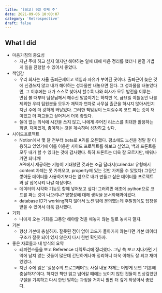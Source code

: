 ```yaml
---
title: '[회고] 9월 첫째 주'
date: 2021-09-06 10:00:07
category: 'Retrospective'
draft: false
---
```

## What I did
- 마음가짐의 중요성
  - 지난 주에 하고 싶지 않지만 해야하는 일에 대해 마음 정리를 했더니 한결 가볍게 일을 진행할 수 있어서 좋았다.
- 책임감
  - 우리 회사는 자율 출퇴근제이고 책임과 자유가 부여된 곳이다. 출퇴근이 늦은 것에 신경쓰지 않고 내가 해야하는 성과물만 내놓으면 된다. 그 성과물을 내놓았다면, 그 이후에는 내가 스스로 찾아서 할수록 나와 회사가 모두 발전을 이루는.  
  면접 볼 때부터 팀장님께서 해주신 말씀이기는 하지만 목, 금요일 이틀동안 나를 제외한 우리 팀원분들 모두가 재택과 연차로 사무실 출근을 하시지 않아서인지 지난 주에 더 강하게 와닿았다. 그러한 책임감이 느껴질수록 코드 짜는 것이 재미있고 더 파고들고 싶어져서 더욱 좋았다.  
  - 쓸데 없는 의식에 시간을 쓰지 않고, 나에게 주어진 리소스를 최대한 활용하는 희열. 재미있게, 좋아하는 것을 계속하며 성장하고 싶다.
- 사이드프로젝트
  - Notion에서 몇 달 전부터 beta로 API를 오픈했다. 평소에도 노션을 정말 잘 이용하고 있었기에 이를 이용한 사이드 프로젝트를 해보고 싶었고, 백과 프론트를 모두 내가 할 수 있다는 것에 감사했다. 특히 프론트는 더욱 잘 모르지만, 배워나가면 되니까!  
  API에서 제공하는 기능이 기대했던 것과는 조금 달라서(calendar 유형에서 content 자체는 못 가져오고, property에 있는 것만 가져올 수 있었다) 그동안 쌓아둔 데이터를 사용하기보다는 앞으로 내가 만들고 싶은 데이터를 프로젝트와 잘 접목시켜 나갈 예정이다.  
  - 데이터의 시각화 기능도 함께 넣어보고 싶다! 그러려면 애초에 python으로 코드를 짜는 것이 나으려나? 방향성에 대해 생각을 문서화해봐야겠다.
  - database ID가 working하지 않아서 노션 팀에 문의했는데 주말임에도 답장을 받을 수 있어서 더욱 감사했다.
- 기회
  - 나에게 오는 기회를 그동안 해야할 것을 해놓지 않는 일로 놓치지 말자.
- 기본
  - 항상 기본에 충실하자. 잘못된 점이 없이 코드가 돌아가지 않는다면 기본 데이터 구조가 잘못 되어 있지 않은지 다시 한번 확인하자. 
- 좋은 자료들과 내 방식의 요약
  - 레퍼런스들을 보고 Reference 디렉토리에 정리했다. 그냥 쓱 보고 지나가면 기억에 남지 않는 것들이 많은데 간단하게나마 정리하니 더욱 이해도 잘 되고 재미있었다.
  - 지난 주에 읽은 '실용주의 프로그래머'도 사실 내용 자체는 어떻게 보면 '기본에 충실하자'이다. 하지만 책만 읽고 넘어갈 때에는 보이지 않던 것들이 인상깊었던 구절을 기록하고 다시 한번 말하는 과정을 거치니 훨씬 더 깊게 와닿아서 좋았다.